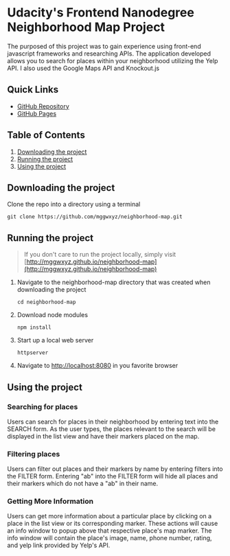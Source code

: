 # Udacity's Frontend Nanodegree Neighborhood Map Project
The purposed of this project was to gain experience using front-end javascript frameworks and researching APIs. The application developed allows you to search for places within your neighborhood utilizing the Yelp API. I also used the Google Maps API and Knockout.js

## Quick Links
* [GitHub Repository](http://github.com/mggwxyz/neighborhood-map)
* [GitHub Pages](http://mggwxyz.github.io/neighborhood-map)

## Table of Contents
1. [Downloading the project](#downloading-the-project)
1. [Running the project](#running-the-project)
1. [Using the project](#using-the-project)

## Downloading the project <a name="downloading-the-project"></a>
Clone the repo into a directory using a terminal
```
git clone https://github.com/mggwxyz/neighborhood-map.git
```


## Running the project <a name="running-the-project"></a>
>If you don't care to run the project locally, simply visit [http://mggwxyz.github.io/neighborhood-map](http://mggwxyz.github.io/neighborhood-map)

1. Navigate to the neighborhood-map directory that was created when downloading the project

    ```
    cd neighborhood-map
    ```
2. Download node modules

    ```
    npm install
    ```
3. Start up a local web server

    ```
    httpserver
    ```
4. Navigate to  [http://localhost:8080](http://localhost:8080) in you favorite browser





## Using the project <a name="using-the-project"></a>

### Searching for places

Users can search for places in their neighborhood by entering text into the SEARCH form. As the user types, the places relevant to the search will be displayed in the list view and have their markers placed on the map.

### Filtering places

Users can filter out places and their markers by name by entering filters into the FILTER form. Entering "ab" into the FILTER form will hide all places and their markers which do not have a "ab" in their name.

### Getting More Information

Users can get more information about a particular place by clicking on a place in the list view or its corresponding marker. These actions will cause an info window to popup above that respective place's map marker. The info window will contain the place's image, name, phone number, rating, and yelp link provided by Yelp's API.
